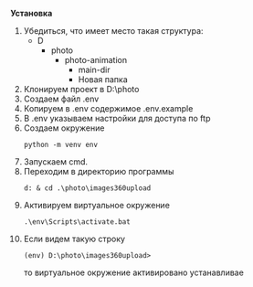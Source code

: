 **Установка**
1. Убедиться, что имеет место такая структура:
    - D
      - photo
        - photo-animation
          - main-dir
          - Новая папка
2. Клонируем проект в D:\photo
3. Создаем файл .env
4. Копируем в .env содержимое .env.example
5. В .env указываем настройки для доступа по ftp
6. Создаем окружение
    ```
    python -m venv env
    ```
7. Запускаем cmd.
8. Переходим в директорию программы
    ``` 
    d: & cd .\photo\images360upload
    ```
9. Активируем виртуальное окружение
    ``` 
    .\env\Scripts\activate.bat
    ```
10. Если видем такую строку
    ``` 
    (env) D:\photo\images360upload>
    ```
    то виртуальное окружение активировано
устанавливае
 
